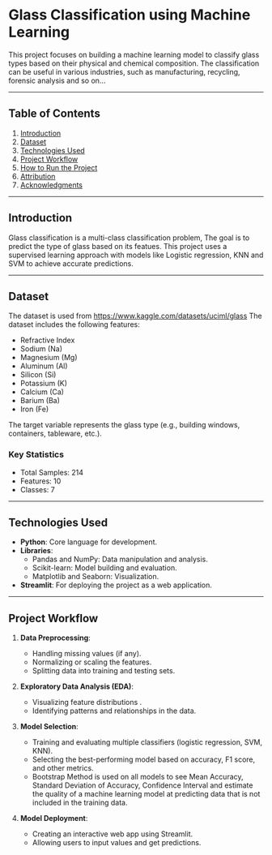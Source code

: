 # Glass Classification using Machine Learning

This project focuses on building a machine learning model to classify glass types based on their physical and chemical composition. 
The classification can be useful in various industries, such as manufacturing, recycling, forensic analysis and so on...

---

## Table of Contents
1. [Introduction](#introduction)
2. [Dataset](#dataset)
3. [Technologies Used](#technologies-used)
4. [Project Workflow](#project-workflow)
5. [How to Run the Project](#how-to-run-the-project)
6. [Attribution](#attribution)
7. [Acknowledgments](#acknowledgments)

---

## Introduction

Glass classification is a multi-class classification problem,
The goal is to predict the type of glass based on its featues. 
This project uses a supervised learning approach with models like Logistic regression, KNN and SVM to achieve accurate predictions.

---

## Dataset

The dataset is used from https://www.kaggle.com/datasets/uciml/glass
The dataset includes the following features:
- Refractive Index
- Sodium (Na)
- Magnesium (Mg)
- Aluminum (Al)
- Silicon (Si)
- Potassium (K)
- Calcium (Ca)
- Barium (Ba)
- Iron (Fe)

The target variable represents the glass type (e.g., building windows, containers, tableware, etc.).

### Key Statistics
- Total Samples: 214
- Features: 10
- Classes: 7

---

## Technologies Used
- **Python**: Core language for development.
- **Libraries**:
  - Pandas and NumPy: Data manipulation and analysis.
  - Scikit-learn: Model building and evaluation.
  - Matplotlib and Seaborn: Visualization.
- **Streamlit**: For deploying the project as a web application.

---

## Project Workflow

1. **Data Preprocessing**:
   - Handling missing values (if any).
   - Normalizing or scaling the features.
   - Splitting data into training and testing sets.

2. **Exploratory Data Analysis (EDA)**:
   - Visualizing feature distributions .
   - Identifying patterns and relationships in the data.

3. **Model Selection**:
   - Training and evaluating multiple classifiers (logistic regression, SVM, KNN).
   - Selecting the best-performing model based on accuracy, F1 score, and other metrics.
   - Bootstrap Method is used on all models to see Mean Accuracy, Standard Deviation of Accuracy, Confidence Interval
     and estimate the quality of a machine learning model at predicting data that is not included in the training data.

4. **Model Deployment**:
   - Creating an interactive web app using Streamlit.
   - Allowing users to input values and get predictions.

